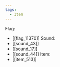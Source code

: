 ```yaml
---
tags:
  - Item
---
```

Flag:
- [[flag_11370]]
Sound:
- [[sound_43]]
- [[sound_17]]
- [[sound_44]]
Item:
- [[item_513]]
